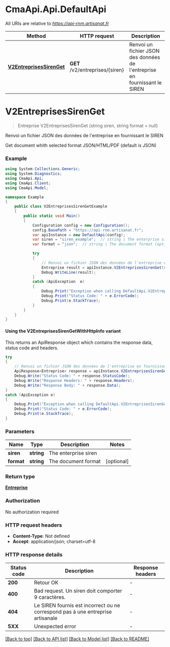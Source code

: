 # CmaApi.Api.DefaultApi

All URIs are relative to *https://api-rnm.artisanat.fr*

| Method | HTTP request | Description |
|--------|--------------|-------------|
| [**V2EntreprisesSirenGet**](DefaultApi.md#v2entreprisessirenget) | **GET** /v2/entreprises/{siren} | Renvoi un fichier JSON des données de l&#39;entreprise en fournissant le SIREN |

<a name="v2entreprisessirenget"></a>
# **V2EntreprisesSirenGet**
> Entreprise V2EntreprisesSirenGet (string siren, string format = null)

Renvoi un fichier JSON des données de l'entreprise en fournissant le SIREN

Get document whith selected format JSON/HTML/PDF (default is JSON)

### Example
```csharp
using System.Collections.Generic;
using System.Diagnostics;
using CmaApi.Api;
using CmaApi.Client;
using CmaApi.Model;

namespace Example
{
    public class V2EntreprisesSirenGetExample
    {
        public static void Main()
        {
            Configuration config = new Configuration();
            config.BasePath = "https://api-rnm.artisanat.fr";
            var apiInstance = new DefaultApi(config);
            var siren = "siren_example";  // string | The enterprise siren
            var format = "json";  // string | The document format (optional) 

            try
            {
                // Renvoi un fichier JSON des données de l'entreprise en fournissant le SIREN
                Entreprise result = apiInstance.V2EntreprisesSirenGet(siren, format);
                Debug.WriteLine(result);
            }
            catch (ApiException  e)
            {
                Debug.Print("Exception when calling DefaultApi.V2EntreprisesSirenGet: " + e.Message);
                Debug.Print("Status Code: " + e.ErrorCode);
                Debug.Print(e.StackTrace);
            }
        }
    }
}
```

#### Using the V2EntreprisesSirenGetWithHttpInfo variant
This returns an ApiResponse object which contains the response data, status code and headers.

```csharp
try
{
    // Renvoi un fichier JSON des données de l'entreprise en fournissant le SIREN
    ApiResponse<Entreprise> response = apiInstance.V2EntreprisesSirenGetWithHttpInfo(siren, format);
    Debug.Write("Status Code: " + response.StatusCode);
    Debug.Write("Response Headers: " + response.Headers);
    Debug.Write("Response Body: " + response.Data);
}
catch (ApiException e)
{
    Debug.Print("Exception when calling DefaultApi.V2EntreprisesSirenGetWithHttpInfo: " + e.Message);
    Debug.Print("Status Code: " + e.ErrorCode);
    Debug.Print(e.StackTrace);
}
```

### Parameters

| Name | Type | Description | Notes |
|------|------|-------------|-------|
| **siren** | **string** | The enterprise siren |  |
| **format** | **string** | The document format | [optional]  |

### Return type

[**Entreprise**](Entreprise.md)

### Authorization

No authorization required

### HTTP request headers

 - **Content-Type**: Not defined
 - **Accept**: application/json; charset=utf-8


### HTTP response details
| Status code | Description | Response headers |
|-------------|-------------|------------------|
| **200** | Retour OK |  -  |
| **400** | Bad request. Un siren doit comporter 9 caractères. |  -  |
| **404** | Le SIREN fournis est incorrect ou ne correspond pas à une entreprise artisanale |  -  |
| **5XX** | Unexpected error |  -  |

[[Back to top]](#) [[Back to API list]](../README.md#documentation-for-api-endpoints) [[Back to Model list]](../README.md#documentation-for-models) [[Back to README]](../README.md)


